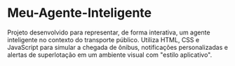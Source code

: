 # Meu-Agente-Inteligente
Projeto desenvolvido para representar, de forma interativa, um agente inteligente no contexto do transporte público. Utiliza HTML, CSS e JavaScript para simular a chegada de ônibus, notificações personalizadas e alertas de superlotação em um ambiente visual com "estilo aplicativo".
